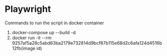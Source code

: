 # Playwright
Commands to run the script in docker container
1. docker-compose up --build -d
2. docker run -it --rm 9257af5a28c5abd63ba2179e732814d9bcf87b115e68d2c6afa124d4516b12fb(image id)
 

